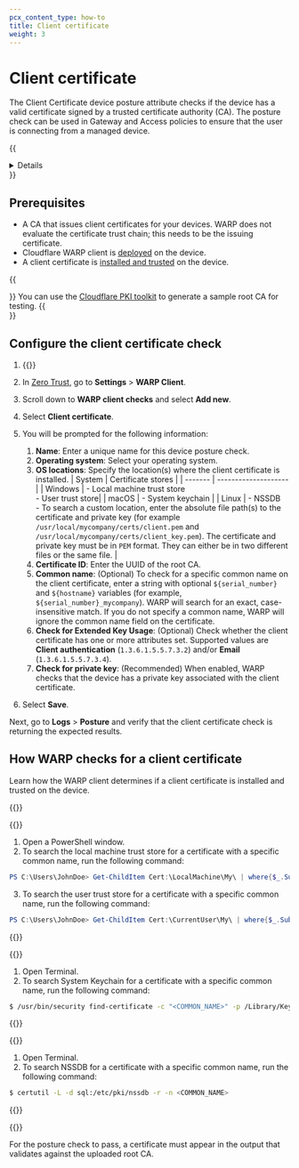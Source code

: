 ```yaml
---
pcx_content_type: how-to
title: Client certificate
weight: 3
---
```


# Client certificate

The Client Certificate device posture attribute checks if the device has a valid certificate signed by a trusted certificate authority (CA). The posture check can be used in Gateway and Access policies to ensure that the user is connecting from a managed device.

{{<details header="Feature availability">}}

| [WARP modes](/cloudflare-one/connections/connect-devices/warp/configure-warp/warp-modes/) | [Zero Trust plans](https://www.cloudflare.com/teams-pricing/) |
| -- | -- |
| All modes | All plans  |

| System   | Availability | Minimum WARP version |
| ---------| -------------| ---------------------|
| Windows  | ✅           | ?         |
| macOS    | ✅           | ?         |
| Linux    | Coming soon  |   |
| iOS      | ❌           |   |
| Android  | ❌           |   |
| ChromeOS | ❌           |   |

{{</details>}}

## Prerequisites

- A CA that issues client certificates for your devices. WARP does not evaluate the certificate trust chain; this needs to be the issuing certificate.
- Cloudflare WARP client is [deployed](/cloudflare-one/connections/connect-devices/warp/deployment/) on the device.
- A client certificate is [installed and trusted](#how-warp-checks-for-a-client-certificate) on the device.

{{<Aside type="note">}}
You can use the [Cloudflare PKI toolkit](/cloudflare-one/identity/devices/access-integrations/mutual-tls-authentication/#test-mtls-using-cloudflare-pki) to generate a sample root CA for testing.
{{</Aside>}}

## Configure the client certificate check

1. {{<render file="_upload-mtls-cert.md" withParameters="The private key is only required if you are using this custom certificate for [Gateway HTTPS inspection](/cloudflare-one/connections/connect-devices/warp/user-side-certificates/custom-certificate/).">}}

2. In [Zero Trust](https://one.dash.cloudflare.com), go to **Settings** > **WARP Client**.

3. Scroll down to **WARP client checks** and select **Add new**.

4. Select **Client certificate**.

5. You will be prompted for the following information:

   1. **Name**: Enter a unique name for this device posture check.
   2. **Operating system**: Select your operating system.
   3. **OS locations**: Specify the location(s) where the client certificate is installed.
| System  | Certificate stores    |
| ------- | -------------------- |
| Windows | - Local machine trust store </br> - User trust store|
| macOS   | - System keychain      |
| Linux   | - NSSDB </br> - To search a custom location, enter the absolute file path(s) to the certificate and private key (for example `/usr/local/mycompany/certs/client.pem` and `/usr/local/mycompany/certs/client_key.pem`). The certificate and private key must be in `PEM` format. They can either be in two different files or the same file. |
   4. **Certificate ID**: Enter the UUID of the root CA.
   5. **Common name**: (Optional) To check for a specific common name on the client certificate, enter a string with optional `${serial_number}` and `${hostname}` variables (for example, `${serial_number}_mycompany`). WARP will search for an exact, case-insensitive match. If you do not specify a common name, WARP will ignore the common name field on the certificate.
   6. **Check for Extended Key Usage**: (Optional) Check whether the client certificate has one or more attributes set. Supported values are **Client authentication** (`1.3.6.1.5.5.7.3.2`) and/or **Email** (`1.3.6.1.5.5.7.3.4`).
   7. **Check for private key**: (Recommended) When enabled, WARP checks that the device has a private key associated with the client certificate.

6. Select **Save**.

Next, go to **Logs** > **Posture** and verify that the client certificate check is returning the expected results.

## How WARP checks for a client certificate

Learn how the WARP client determines if a client certificate is installed and trusted on the device.

{{<tabs labels=" Windows | macOS | Linux">}}

{{<tab label="windows" no-code="true">}}

1. Open a PowerShell window.
2. To search the local machine trust store for a certificate with a specific common name, run the following command:

  ```powershell
  PS C:\Users\JohnDoe> Get-ChildItem Cert:\LocalMachine\My\ | where{$_.Subject -like "*<COMMON_NAME>*"}
  ```

3. To search the user trust store for a certificate with a specific common name, run the following command:

  ```powershell
  PS C:\Users\JohnDoe> Get-ChildItem Cert:\CurrentUser\My\ | where{$_.Subject -like "*<COMMON_NAME>*"}
  ```

{{</tab>}}

{{<tab label="macos" no-code="true">}}

1. Open Terminal.
2. To search System Keychain for a certificate with a specific common name, run the following command:

```sh
$ /usr/bin/security find-certificate -c "<COMMON_NAME>" -p /Library/Keychains/System.keychain
```

{{</tab>}}

{{<tab label="linux" no-code="true">}}

1. Open Terminal.
2. To search NSSDB for a certificate with a specific common name, run the following command:

```sh
$ certutil -L -d sql:/etc/pki/nssdb -r -n <COMMON_NAME>
```

{{</tab>}}

{{</tabs>}}

For the posture check to pass, a certificate must appear in the output that validates against the uploaded root CA.
